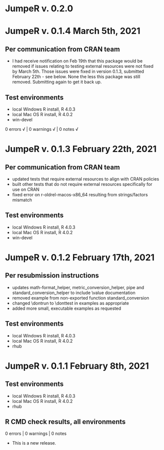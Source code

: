 # JumpeR v. 0.2.0

# JumpeR v. 0.1.4 March 5th, 2021
## Per communication from CRAN team
* I had receive notification on Feb 19th that this package would be removed if issues relating to testing external resources were not fixed by March 5th.  Those issues were fixed in version 0.1.3, submitted February 22th - see below.  None the less this package was still removed.  Submitting again to get it back up.

## Test environments
* local Windows R install, R 4.0.3
* local Mac OS R install, R 4.0.2
* win-devel

0 errors √ | 0 warnings √ | 0 notes √

# JumpeR v. 0.1.3 February 22th, 2021
## Per communication from CRAN team
* updated tests that require external resources to align with CRAN policies
* built other tests that do not require external resources specifically for use on CRAN
* fixed error on r-oldrel-macos-x86_64 resulting from strings/factors mismatch

## Test environments
* local Windows R install, R 4.0.3
* local Mac OS R install, R 4.0.2
* win-devel

# JumpeR v. 0.1.2 February 17th, 2021
## Per resubmission instructions ##
* updates math-format_helper, metric_conversion_helper, pipe and standard_conversion_helper to include \value documentation
* removed example from non-exported function standard_conversion
* changed \dontrun to \donttest in examples as appropriate
* added more small, executable examples as requested

## Test environments
* local Windows R install, R 4.0.3
* local Mac OS R install, R 4.0.2
* rhub

# JumpeR v. 0.1.1 February 8th, 2021
## Test environments
* local Windows R install, R 4.0.3
* local Mac OS R install, R 4.0.2
* rhub


## R CMD check results, all environments

0 errors | 0 warnings | 0 notes

* This is a new release.
